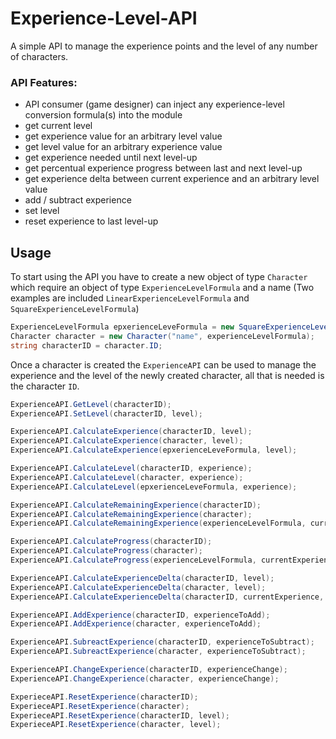 # Experience-Level-API

A simple API to manage the experience points and the level of any number of characters.

### API Features:
* API consumer (game designer) can inject any experience-level conversion formula(s) into the module
* get current level
* get experience value for an arbitrary level value
* get level value for an arbitrary experience value
* get experience needed until next level-up
* get percentual experience progress between last and next level-up
* get experience delta between current experience and an arbitrary level value
* add / subtract experience
* set level
* reset experience to last level-up

## Usage

To start using the API you have to create a new object of type `Character` which require an object of type `ExperienceLevelFormula` and a name (Two examples are included `LinearExperienceLevelFormula` and `SquareExperienceLevelFormula`)
``` C#
ExperienceLevelFormula epxerienceLeveFormula = new SquareExperienceLevelFormula();
Character character = new Character("name", experienceLevelFormula); 
string characterID = character.ID;
```

Once a character is created the `ExperienceAPI` can be used to manage the experience and the level of the newly created character, all that is needed is the character `ID`.

``` C# 
ExperienceAPI.GetLevel(characterID);
ExperienceAPI.SetLevel(characterID, level);
```

``` C# 
ExperienceAPI.CalculateExperience(characterID, level);
ExperienceAPI.CalculateExperience(character, level);
ExperienceAPI.CalculateExperience(epxerienceLeveFormula, level);
```

``` C# 
ExperienceAPI.CalculateLevel(characterID, experience);
ExperienceAPI.CalculateLevel(character, experience);
ExperienceAPI.CalculateLevel(epxerienceLeveFormula, experience);
```

``` C# 
ExperienceAPI.CalculateRemainingExperience(characterID);
ExperienceAPI.CalculateRemainingExperience(character);
ExperienceAPI.CalculateRemainingExperience(experienceLevelFormula, currentExperience);
```

``` C# 
ExperienceAPI.CalculateProgress(characterID);
ExperienceAPI.CalculateProgress(character);
ExperienceAPI.CalculateProgress(experienceLevelFormula, currentExperience);
```

``` C#
ExperienceAPI.CalculateExperienceDelta(characterID, level);
ExperienceAPI.CalculateExperienceDelta(character, level);
ExperienceAPI.CalculateExperienceDelta(characterID, currentExperience, level);
```

``` C#
ExperienceAPI.AddExperience(characterID, experienceToAdd);
ExperienceAPI.AddExperience(character, experienceToAdd);

ExperienceAPI.SubreactExperience(characterID, experienceToSubtract);
ExperienceAPI.SubreactExperience(character, experienceToSubtract);

ExperienceAPI.ChangeExperience(characterID, experienceChange);
ExperienceAPI.ChangeExperience(character, experienceChange);
```

``` C#
ExperieceAPI.ResetExperience(characterID);
ExperieceAPI.ResetExperience(character);
ExperieceAPI.ResetExperience(characterID, level);
ExperieceAPI.ResetExperience(character, level);
```